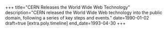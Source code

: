 +++
title="CERN Releases the World Wide Web Technology"
description="CERN released the World Wide Web technology into the public domain, following a series of key steps and events."
date=1990-01-02
draft=true
[extra.poly.timeline]
end_date=1993-04-30
+++